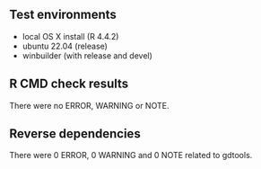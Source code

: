 ## Test environments

- local OS X install (R 4.4.2)
- ubuntu 22.04 (release)
- winbuilder (with release and devel) 

## R CMD check results

There were no ERROR, WARNING or NOTE. 

## Reverse dependencies

There were 0 ERROR, 0 WARNING and 0 NOTE related to gdtools. 
